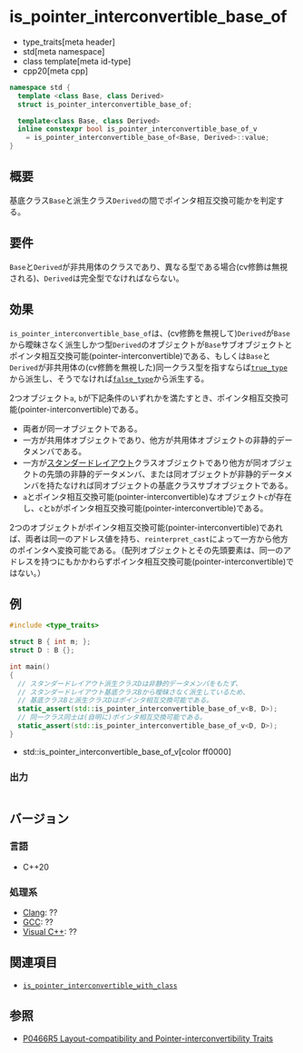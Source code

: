 # is_pointer_interconvertible_base_of
* type_traits[meta header]
* std[meta namespace]
* class template[meta id-type]
* cpp20[meta cpp]

```cpp
namespace std {
  template <class Base, class Derived>
  struct is_pointer_interconvertible_base_of;

  template<class Base, class Derived>
  inline constexpr bool is_pointer_interconvertible_base_of_v
    = is_pointer_interconvertible_base_of<Base, Derived>::value;
}
```

## 概要
基底クラス`Base`と派生クラス`Derived`の間でポインタ相互交換可能かを判定する。


## 要件
`Base`と`Derived`が非共用体のクラスであり、異なる型である場合(cv修飾は無視される)、`Derived`は完全型でなければならない。


## 効果
`is_pointer_interconvertible_base_of`は、(cv修飾を無視して)`Derived`が`Base`から曖昧さなく派生しかつ型`Derived`のオブジェクトが`Base`サブオブジェクトとポインタ相互交換可能(pointer-interconvertible)である、もしくは`Base`と`Derived`が非共用体の(cv修飾を無視した)同一クラス型を指すならば[`true_type`](true_type.md)から派生し、そうでなければ[`false_type`](false_type.md)から派生する。

2つオブジェクト`a`, `b`が下記条件のいずれかを満たすとき、ポインタ相互交換可能(pointer-interconvertible)である。

- 両者が同一オブジェクトである。
- 一方が共用体オブジェクトであり、他方が共用体オブジェクトの非静的データメンバである。
- 一方が[スタンダードレイアウト](is_standard_layout.md)クラスオブジェクトであり他方が同オブジェクトの先頭の非静的データメンバ、または同オブジェクトが非静的データメンバを持たなければ同オブジェクトの基底クラスサブオブジェクトである。
- `a`とポインタ相互交換可能(pointer-interconvertible)なオブジェクト`c`が存在し、`c`と`b`がポインタ相互交換可能(pointer-interconvertible)である。

2つのオブジェクトがポインタ相互交換可能(pointer-interconvertible)であれば、両者は同一のアドレス値を持ち、`reinterpret_cast`によって一方から他方のポインタへ変換可能である。（配列オブジェクトとその先頭要素は、同一のアドレスを持つにもかかわらずポインタ相互交換可能(pointer-interconvertible)ではない。）


## 例
```cpp example
#include <type_traits>

struct B { int m; };
struct D : B {};

int main()
{
  // スタンダードレイアウト派生クラスDは非静的データメンバをもたず、
  // スタンダードレイアウト基底クラスBから曖昧さなく派生しているため、
  // 基底クラスBと派生クラスDはポインタ相互交換可能である。
  static_assert(std::is_pointer_interconvertible_base_of_v<B, D>);
  // 同一クラス同士は(自明に)ポインタ相互交換可能である。
  static_assert(std::is_pointer_interconvertible_base_of_v<D, D>);
}
```
* std::is_pointer_interconvertible_base_of_v[color ff0000]

### 出力
```
```


## バージョン
### 言語
- C++20

### 処理系
- [Clang](/implementation.md#clang): ??
- [GCC](/implementation.md#gcc): ??
- [Visual C++](/implementation.md#visual_cpp): ??


## 関連項目
- [`is_pointer_interconvertible_with_class`](is_pointer_interconvertible_with_class.md)


## 参照
- [P0466R5 Layout-compatibility and Pointer-interconvertibility Traits](http://www.open-std.org/jtc1/sc22/wg21/docs/papers/2019/p0466r5.pdf)
